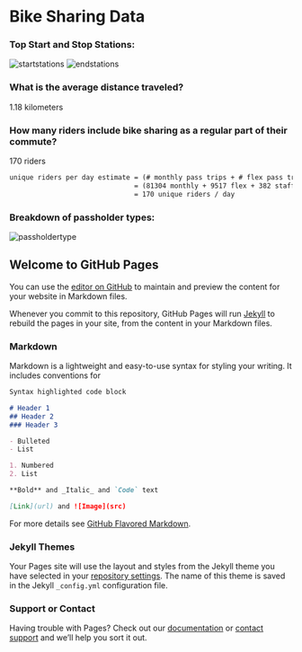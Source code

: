 # Bike Sharing Data


### Top Start and Stop Stations:

![startstations](https://user-images.githubusercontent.com/36459447/47973206-3468a680-e071-11e8-85d4-f548e5fd4825.PNG)
![endstations](https://user-images.githubusercontent.com/36459447/47974378-5d8c3580-e077-11e8-9794-5d97d1c00695.PNG)

### What is the average distance traveled? 
1.18 kilometers
### How many riders include bike sharing as a regular part of their commute?
170 riders
```markdown
unique riders per day estimate = (# monthly pass trips + # flex pass trips + # staff annual trips)/(# days * typical # of trips)
                               = (81304 monthly + 9517 flex + 382 staff) / (268 days x 2 trips)
                               = 170 unique riders / day
```
### Breakdown of passholder types:

![passholdertype](https://user-images.githubusercontent.com/36459447/47974723-e8b9fb00-e078-11e8-9fbd-74b61cf4b7a4.PNG)

## Welcome to GitHub Pages

You can use the [editor on GitHub](https://github.com/Davidg5/Davidg5.github.io/edit/master/index.md) to maintain and preview the content for your website in Markdown files.

Whenever you commit to this repository, GitHub Pages will run [Jekyll](https://jekyllrb.com/) to rebuild the pages in your site, from the content in your Markdown files.

### Markdown

Markdown is a lightweight and easy-to-use syntax for styling your writing. It includes conventions for

```markdown
Syntax highlighted code block

# Header 1
## Header 2
### Header 3

- Bulleted
- List

1. Numbered
2. List

**Bold** and _Italic_ and `Code` text

[Link](url) and ![Image](src)
```

For more details see [GitHub Flavored Markdown](https://guides.github.com/features/mastering-markdown/).

### Jekyll Themes

Your Pages site will use the layout and styles from the Jekyll theme you have selected in your [repository settings](https://github.com/Davidg5/Davidg5.github.io/settings). The name of this theme is saved in the Jekyll `_config.yml` configuration file.

### Support or Contact

Having trouble with Pages? Check out our [documentation](https://help.github.com/categories/github-pages-basics/) or [contact support](https://github.com/contact) and we’ll help you sort it out.
